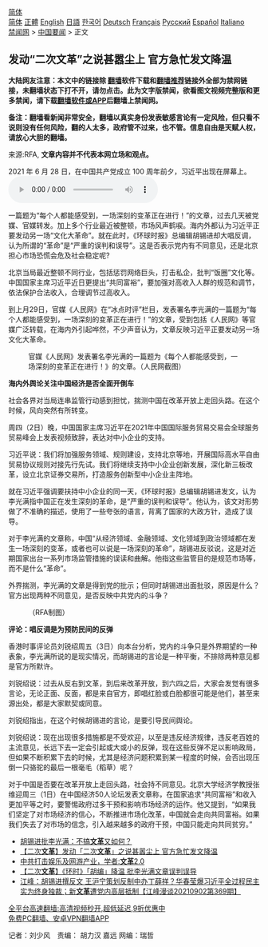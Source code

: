 <!-- 面包屑导航 --> <div class="breadcrumb"><!-- GTranslate: https://gtranslate.io/ -->  <div class="switcher notranslate">  <div class="selected">  <a href="#" onclick="return false;"> 简体</a>  </div>  <div class="option">  <a href="https://www.bannedbook.org" onclick="doGTranslate('zh-CN|zh-CN');jQuery('div.switcher div.selected a').html(jQuery(this).html());return false;" title="简体中文" class="nturl selected"> 简体</a>  <a href="https://www.bannedbook.org/zh-tw/" onclick="doGTranslate('zh-CN|zh-TW');jQuery('div.switcher div.selected a').html(jQuery(this).html());return false;" title="繁體中文" class="nturl"> 正體</a>  <a href="https://www.bannedbook.org/en/" onclick="doGTranslate('zh-CN|en');jQuery('div.switcher div.selected a').html(jQuery(this).html());return false;" title="English" class="nturl"> English</a>  <a href="https://www.bannedbook.org/ja/" onclick="doGTranslate('zh-CN|ja');jQuery('div.switcher div.selected a').html(jQuery(this).html());return false;" title="日本語" class="nturl"> 日語</a>  <a href="https://www.bannedbook.org/ko/" onclick="doGTranslate('zh-CN|ko');jQuery('div.switcher div.selected a').html(jQuery(this).html());return false;" title="한국어" class="nturl"> 한국어</a>  <a href="https://www.bannedbook.org/de/" onclick="doGTranslate('zh-CN|de');jQuery('div.switcher div.selected a').html(jQuery(this).html());return false;" title="Deutsch" class="nturl"> Deutsch</a>  <a href="https://www.bannedbook.org/fr/" onclick="doGTranslate('zh-CN|fr');jQuery('div.switcher div.selected a').html(jQuery(this).html());return false;" title="Français" class="nturl"> Français</a>  <a href="https://www.bannedbook.org/ru/" onclick="doGTranslate('zh-CN|ru');jQuery('div.switcher div.selected a').html(jQuery(this).html());return false;" title="Русский" class="nturl"> Русский</a>  <a href="https://www.bannedbook.org/es/" onclick="doGTranslate('zh-CN|es');jQuery('div.switcher div.selected a').html(jQuery(this).html());return false;" title="Español" class="nturl"> Español</a>  <a href="https://www.bannedbook.org/it/" onclick="doGTranslate('zh-CN|it');jQuery('div.switcher div.selected a').html(jQuery(this).html());return false;" title="Italiano" class="nturl"> Italiano</a>  </div>  </div>      <div class='breadcrumb-sub'><!-- Breadcrumb NavXT 6.3.0 --> <a href="https://www.bannedbook.org/" class="home">禁闻网</a> &gt; <a href="https://www.bannedbook.org/bnews/headline/" class="category">中国要闻</a> &gt; 正文</div></div><h2>发动“二次文革”之说甚嚣尘上 官方急忙发文降温</h2> <p class="notice"><b>大陆网友注意：本文中的链接除 <a href="https://github.com/bannedbook/fanqiang" >翻墙</a>软件下载和<a href="https://github.com/killgcd/justmysocks/blob/master/README.md">翻墙推荐</a>链接外全部为禁网链接，未翻墙状态下打不开，请勿点击。此为文字版禁闻，欲看图文视频完整版和更多禁闻，请下载<a href="https://github.com/bannedbook/fanqiang">翻墙软件或APP</a>后翻墙上禁闻网。</p><p>备注：翻墙看新闻非常安全，翻墙以真实身份发表敏感言论有一定风险，但只看不说则没有任何风险，翻的人太多，政府管不过来，也不管。信息自由是天赋人权，请放心大胆的翻墙。</b></p>  <div class="entry"> <p>来源:RFA, <strong>文章内容并不代表本网立场和观点。</strong></p> <p>2021 &#24180; 6 &#26376; 28 &#26085;&#65292;&#22312;&#20013;&#22269;&#20849;&#20135;&#20826;&#25104;&#31435; 100 &#21608;&#24180;&#21069;&#22805;&#65292;&#20064;&#36817;&#24179;&#20986;&#29616;&#22312;&#23631;&#24149;&#19978;&#12290;             <audio controls="controls" preload="metadata" src="https://www.rfa.org/mandarin/yataibaodao/zhengzhi/km-09032021081033.html/@@stream" type="audio/mpeg"></audio></p> <p>&#19968;&#31687;&#39064;&#20026;&#8220;&#27599;&#20010;&#20154;&#37117;&#33021;&#24863;&#21463;&#21040;&#65292;&#19968;&#22330;&#28145;&#21051;&#30340;&#21464;&#38761;&#27491;&#22312;&#36827;&#34892;&#65281;&#8221;&#30340;&#25991;&#31456;&#65292;&#36807;&#21435;&#20960;&#22825;&#34987;&#20826;&#23186;&#12289;&#23448;&#23186;&#36716;&#21457;&#12290;&#21152;&#19978;&#22810;&#20010;&#34892;&#19994;&#26368;&#36817;&#34987;&#25972;&#39039;&#65292;&#24066;&#22330;&#39118;&#22768;&#40548;&#21811;&#12290;&#28023;&#20869;&#22806;&#37117;&#35748;&#20026;&#20064;&#36817;&#24179;&#27491;&#35201;&#21457;&#21160;&#21478;&#19968;&#22330;&#8220;&#25991;&#21270;&#22823;&#38761;&#21629;&#8221;&#12290;&#23601;&#22312;&#27492;&#26102;&#65292;&#12298;&#29615;&#29699;&#26102;&#25253;&#12299;&#24635;&#32534;&#36753;&#32993;&#38177;&#36827;&#21364;&#22823;&#21809;&#21453;&#35843;&#65292;&#35748;&#20026;&#25152;&#35859;&#30340;&#8220;&#38761;&#21629;&#8221;&#26159;&#8220;&#20005;&#37325;&#30340;&#35823;&#21028;&#21644;&#35823;&#23548;&#8221;&#12290;&#36825;&#26159;&#21542;&#34920;&#31034;&#20826;&#20869;&#26377;&#19981;&#21516;&#24847;&#35265;&#65292;&#36824;&#26159;&#21271;&#20140;&#25285;&#24515;&#24066;&#22330;&#24656;&#24908;&#20250;&#21361;&#21450;&#31038;&#20250;&#31283;&#23450;&#21602;?</p> <p>&#21271;&#20140;&#24403;&#23616;&#26368;&#36817;&#25972;&#39039;&#19981;&#21516;&#34892;&#19994;&#65292;&#21253;&#25324;&#24809;&#32602;&#32593;&#32476;&#24040;&#22836;&#65292;&#25171;&#20987;&#31169;&#20225;&#65292;&#25209;&#21028;&#8220;&#39277;&#22280;&#8221;&#25991;&#21270;&#31561;&#12290;&#20013;&#22269;&#22269;&#23478;&#20027;&#24109;&#20064;&#36817;&#24179;&#36817;&#26085;&#26356;&#25552;&#20986;&#8220;&#20849;&#21516;&#23500;&#35029;&#8221;&#65292;&#35201;&#21152;&#24378;&#23545;&#39640;&#25910;&#20837;&#20154;&#32676;&#30340;&#35268;&#33539;&#21644;&#35843;&#33410;&#65292;&#20381;&#27861;&#20445;&#25252;&#21512;&#27861;&#25910;&#20837;&#65292;&#21512;&#29702;&#35843;&#33410;&#36807;&#39640;&#25910;&#20837;&#12290;</p> <p>&#21040;&#19978;&#26376;29&#26085;&#65292;&#23448;&#23186;&#12298;&#20154;&#27665;&#32593;&#12299;&#22312;&#8220;&#20912;&#28857;&#26102;&#35780;&#8221;&#26639;&#30446;&#65292;&#21457;&#34920;&#32626;&#21517;&#26446;&#20809;&#28385;&#30340;&#19968;&#31687;&#39064;&#20026;&#8220;&#27599;&#20010;&#20154;&#37117;&#33021;&#24863;&#21463;&#21040;&#65292;&#19968;&#22330;&#28145;&#21051;&#30340;&#21464;&#38761;&#27491;&#22312;&#36827;&#34892;&#65281;&#8221;&#30340;&#25991;&#31456;&#65292;&#21463;&#21040;&#21253;&#25324;&#12298;&#20154;&#27665;&#32593;&#12299;&#31561;&#23448;&#23186;&#24191;&#27867;&#36716;&#36733;&#65292;&#22312;&#28023;&#20869;&#22806;&#24341;&#36215;&#21719;&#28982;&#65292;&#19981;&#23569;&#22768;&#38899;&#35748;&#20026;&#65292;&#25991;&#31456;&#21453;&#26144;&#20064;&#36817;&#24179;&#27491;&#35201;&#21457;&#21160;&#21478;&#19968;&#22330;&#25991;&#21270;&#22823;&#38761;&#21629;&#12290;</p>  <p><figure> <figcaption>&#23448;&#23186;&#12298;&#20154;&#27665;&#32593;&#12299;&#21457;&#34920;&#32626;&#21517;&#26446;&#20809;&#28385;&#30340;&#19968;&#31687;&#39064;&#20026;&#12298;&#27599;&#20010;&#20154;&#37117;&#33021;&#24863;&#21463;&#21040;&#65292;&#19968;&#22330;&#28145;&#21051;&#30340;&#21464;&#38761;&#27491;&#22312;&#36827;&#34892;&#65281;&#12299;&#30340;&#25991;&#31456;&#12290;&#65288;&#20154;&#27665;&#32593;&#25130;&#22270;&#65289;</figcaption></figure> </p> <p><strong>&#28023;&#20869;&#22806;&#33286;&#35770;&#20851;&#27880;&#20013;&#22269;&#32463;&#27982;&#26159;&#21542;&#20840;&#38754;&#24320;&#20498;&#36710;</strong></p> <p>&#31038;&#20250;&#21508;&#30028;&#23545;&#24403;&#23616;&#36830;&#20018;&#30417;&#31649;&#34892;&#21160;&#24863;&#21040;&#25285;&#24551;&#65292;&#25571;&#27979;&#20013;&#22269;&#22312;&#25913;&#38761;&#24320;&#25918;&#19978;&#36208;&#22238;&#22836;&#36335;&#12290;&#22312;&#36825;&#20010;&#26102;&#20505;&#65292;&#39118;&#21521;&#31361;&#28982;&#26377;&#25152;&#36716;&#21464;&#12290;</p> <p>&#21608;&#22235;&#65288;2&#26085;&#65289;&#26202;&#65292;&#20013;&#22269;&#22269;&#23478;&#20027;&#24109;&#20064;&#36817;&#24179;&#22312;2021&#24180;&#20013;&#22269;&#22269;&#38469;&#26381;&#21153;&#36152;&#26131;&#20132;&#26131;&#20250;&#20840;&#29699;&#26381;&#21153;&#36152;&#26131;&#23792;&#20250;&#19978;&#21457;&#34920;&#35270;&#39057;&#33268;&#36766;&#65292;&#34920;&#36798;&#23545;&#20013;&#23567;&#20225;&#19994;&#30340;&#25903;&#25345;&#12290;</p> <p>&#20064;&#36817;&#24179;&#35828;&#65306;&#25105;&#20204;&#23558;&#21152;&#24378;&#26381;&#21153;&#39046;&#22495;&#12289;&#35268;&#21017;&#24314;&#35774;&#65292;&#25903;&#25345;&#21271;&#20140;&#31561;&#22320;&#65292;&#24320;&#23637;&#22269;&#38469;&#39640;&#27700;&#24179;&#33258;&#30001;&#36152;&#26131;&#21327;&#35758;&#35268;&#21017;&#23545;&#25509;&#20808;&#34892;&#20808;&#35797;&#12290;&#25105;&#20204;&#23558;&#32487;&#32493;&#25903;&#25345;&#20013;&#23567;&#20225;&#19994;&#21019;&#26032;&#21457;&#23637;&#65292;&#28145;&#21270;&#26032;&#19977;&#26495;&#25913;&#38761;&#65292;&#35774;&#31435;&#21271;&#20140;&#35777;&#21048;&#20132;&#26131;&#25152;&#65292;&#25171;&#36896;&#26381;&#21153;&#21019;&#26032;&#22411;&#20013;&#23567;&#20225;&#19994;&#20027;&#38453;&#22320;&#12290;</p>  <p>&#23601;&#22312;&#20064;&#36817;&#24179;&#24378;&#35843;&#35201;&#25206;&#25345;&#20013;&#23567;&#20225;&#19994;&#30340;&#21516;&#19968;&#22825;&#65292;&#12298;&#29615;&#29699;&#26102;&#25253;&#12299;&#24635;&#32534;&#36753;&#32993;&#38177;&#36827;&#21457;&#25991;&#65292;&#35748;&#20026;&#26446;&#20809;&#28385;&#25351;&#20013;&#22269;&#27491;&#22312;&#21457;&#29983;&#28145;&#21051;&#30340;&#38761;&#21629;&#65292;&#26159;&#8220;&#20005;&#37325;&#30340;&#35823;&#21028;&#21644;&#35823;&#23548;&#8221;&#12290;&#20182;&#35748;&#20026;&#65292;&#35813;&#25991;&#23545;&#24418;&#21183;&#20570;&#20102;&#19981;&#20934;&#30830;&#30340;&#25551;&#36848;&#65292;&#20351;&#29992;&#20102;&#19968;&#20123;&#22840;&#24352;&#30340;&#35821;&#35328;&#65292;&#32972;&#31163;&#20102;&#22269;&#23478;&#30340;&#22823;&#25919;&#26041;&#38024;&#65292;&#36896;&#25104;&#20102;&#35823;&#23548;&#12290;</p> <p>&#23545;&#20110;&#26446;&#20809;&#28385;&#30340;&#25991;&#31456;&#31216;&#65292;&#20013;&#22269;&#8220;&#20174;&#32463;&#27982;&#39046;&#22495;&#12289;&#37329;&#34701;&#39046;&#22495;&#12289;&#25991;&#21270;&#39046;&#22495;&#21040;&#25919;&#27835;&#39046;&#22495;&#37117;&#22312;&#21457;&#29983;&#19968;&#22330;&#28145;&#21051;&#30340;&#21464;&#38761;&#65292;&#25110;&#32773;&#20063;&#21487;&#20197;&#35828;&#26159;&#19968;&#22330;&#28145;&#21051;&#30340;&#38761;&#21629;&#8221;&#65292;&#32993;&#38177;&#36827;&#21453;&#39539;&#35828;&#65292;&#36825;&#26159;&#23545;&#36817;&#26399;&#22269;&#23478;&#20986;&#21488;&#19968;&#31995;&#21015;&#24066;&#22330;&#30417;&#31649;&#25514;&#26045;&#30340;&#35823;&#35835;&#21644;&#26354;&#35299;&#12290;&#20182;&#25351;&#36825;&#20123;&#30417;&#31649;&#30446;&#30340;&#26159;&#35268;&#33539;&#24066;&#22330;&#31561;&#65292;&#32780;&#19981;&#26159;&#20160;&#20040;&#8220;&#38761;&#21629;&#8221;&#12290;</p> <p>&#22806;&#30028;&#25571;&#27979;&#65292;&#26446;&#20809;&#28385;&#30340;&#25991;&#31456;&#26159;&#24471;&#21040;&#20826;&#30340;&#25209;&#31034;&#65307;&#20294;&#21516;&#26102;&#32993;&#38177;&#36827;&#20986;&#38754;&#25209;&#39539;&#65292;&#21407;&#22240;&#26159;&#20160;&#20040;&#65311;&#23448;&#26041;&#20986;&#29616;&#20004;&#31181;&#19981;&#21516;&#24847;&#35265;&#65292;&#26159;&#21542;&#21453;&#26144;&#20013;&#20849;&#20826;&#20869;&#30340;&#26007;&#20105;&#65311;</p> <p><figure> <figcaption>&#65288;RFA&#21046;&#22270;&#65289;</figcaption></figure> </p> <p><strong>&#35780;&#35770;&#65306;&#21809;&#21453;&#35843;&#26159;&#20026;&#39044;&#38450;&#27665;&#38388;&#30340;&#21453;&#24377;</strong></p>  <p>&#39321;&#28207;&#26102;&#20107;&#35780;&#35770;&#21592;&#21016;&#38160;&#32461;&#21608;&#20116;&#65288;3&#26085;&#65289;&#21521;&#26412;&#21488;&#20998;&#26512;&#65292;&#20826;&#20869;&#30340;&#26007;&#20105;&#21482;&#26159;&#22806;&#30028;&#26399;&#26395;&#30340;&#19968;&#31181;&#34920;&#35937;&#65292;&#26446;&#20809;&#28385;&#25152;&#35828;&#30340;&#26159;&#29616;&#23454;&#24773;&#20917;&#65292;&#32780;&#32993;&#38177;&#36827;&#30340;&#35328;&#35770;&#26159;&#19968;&#31181;&#24179;&#34913;&#65292;&#19981;&#25490;&#38500;&#20004;&#31181;&#24847;&#35265;&#37117;&#26159;&#23448;&#26041;&#25152;&#40664;&#35768;&#12290;</p> <p>&#21016;&#38160;&#32461;&#35828;&#65306;&#36807;&#21435;&#20174;&#21453;&#21491;&#21040;&#25991;&#38761;&#65292;&#21040;&#21518;&#26469;&#25913;&#38761;&#24320;&#25918;&#65292;&#21040;&#20845;&#22235;&#20043;&#21518;&#65292;&#22823;&#23478;&#20250;&#21457;&#35273;&#26377;&#24456;&#22810;&#35328;&#35770;&#65292;&#26080;&#35770;&#27491;&#38754;&#12289;&#21453;&#38754;&#65292;&#37117;&#26159;&#26469;&#33258;&#23448;&#26041;&#65292;&#21363;&#21809;&#32418;&#33080;&#25110;&#30333;&#33080;&#37117;&#24456;&#21487;&#33021;&#26159;&#20182;&#20204;&#65292;&#29978;&#33267;&#26469;&#28304;&#20986;&#22788;&#65292;&#37117;&#26159;&#22823;&#23478;&#40664;&#22865;&#25110;&#21516;&#24847;&#12290;</p> <p>&#21016;&#38160;&#32461;&#25351;&#20986;&#65292;&#22312;&#36825;&#20010;&#26102;&#20505;&#32993;&#38177;&#36827;&#30340;&#35328;&#35770;&#65292;&#26159;&#35201;&#24341;&#23548;&#27665;&#38388;&#33286;&#35770;&#12290;</p> <p>&#21016;&#38160;&#32461;&#35828;&#65306;&#29616;&#22312;&#20986;&#29616;&#24456;&#22810;&#25514;&#26045;&#37117;&#26159;&#19981;&#21463;&#27426;&#36814;&#65292;&#20197;&#33267;&#26159;&#36829;&#21453;&#32463;&#27982;&#35268;&#24459;&#65292;&#36829;&#21453;&#32769;&#30334;&#22995;&#30340;&#20027;&#27969;&#24847;&#35265;&#65292;&#38271;&#36828;&#19979;&#21435;&#19968;&#23450;&#20250;&#24341;&#36215;&#25110;&#22823;&#25110;&#23567;&#30340;&#21453;&#24377;&#65292;&#29616;&#22312;&#36825;&#20123;&#21453;&#24377;&#19981;&#36275;&#20197;&#24433;&#21709;&#25919;&#23616;&#65292;&#20294;&#22914;&#26524;&#19981;&#26029;&#31215;&#32047;&#19979;&#21435;&#30340;&#26102;&#20505;&#65292;&#23588;&#20854;&#26159;&#32463;&#27982;&#38382;&#39064;&#31215;&#32047;&#21040;&#26576;&#19968;&#31243;&#24230;&#30340;&#26102;&#20505;&#65292;&#20250;&#21542;&#20986;&#29616;&#21387;&#20498;&#19968;&#21482;&#39558;&#39548;&#30340;&#26368;&#21518;&#19968;&#26681;&#27627;&#27611;&#65288;&#31291;&#33609;&#65289;&#21602;&#65311;</p> <p>&#23545;&#20110;&#20013;&#22269;&#26159;&#21542;&#35201;&#22312;&#25913;&#38761;&#24320;&#25918;&#19978;&#36208;&#22238;&#22836;&#36335;&#65292;&#31038;&#20250;&#25345;&#19981;&#21516;&#24847;&#35265;&#12290;&#21271;&#20140;&#22823;&#23398;&#32463;&#27982;&#23398;&#25945;&#25480;&#24352;&#32500;&#36814;&#21608;&#19977;&#65288;1&#26085;&#65289;&#22312;&#20013;&#22269;&#32463;&#27982;50&#20154;&#35770;&#22363;&#21457;&#34920;&#25991;&#31456;&#31216;&#65292;&#22312;&#22269;&#23478;&#36861;&#27714;&#8220;&#20849;&#21516;&#23500;&#35029;&#8221;&#21644;&#25910;&#20837;&#26356;&#21152;&#24179;&#31561;&#20043;&#26102;&#65292;&#35201;&#35686;&#24789;&#25919;&#24220;&#36807;&#22810;&#24178;&#39044;&#21644;&#24433;&#21709;&#24066;&#22330;&#32463;&#27982;&#30340;&#36816;&#20316;&#12290;&#20182;&#21448;&#25552;&#21040;&#65292;&#8220;&#22914;&#26524;&#25105;&#20204;&#22362;&#23450;&#20102;&#23545;&#24066;&#22330;&#32463;&#27982;&#30340;&#20449;&#24515;&#65292;&#19981;&#26029;&#25512;&#36827;&#24066;&#22330;&#21270;&#25913;&#38761;&#65292;&#20013;&#22269;&#23601;&#20250;&#36208;&#21521;&#20849;&#21516;&#23500;&#35029;&#12290;&#22914;&#26524;&#25105;&#20204;&#22833;&#21435;&#20102;&#23545;&#24066;&#22330;&#30340;&#20449;&#24565;&#65292;&#24341;&#20837;&#36234;&#26469;&#36234;&#22810;&#30340;&#25919;&#24220;&#24178;&#39044;&#65292;&#20013;&#22269;&#21482;&#33021;&#36208;&#21521;&#20849;&#21516;&#36139;&#31351;&#12290;&#8221;</p>  <ul class='op-related-articles' title='相关阅读'> <li><a href='https://www.bannedbook.org/bnews/ssgc/20210903/1618391.html' target='_blank'>胡锡进批李光满：不搞<b>文革</b>又如何？</a></li> <li><a href='https://www.bannedbook.org/bnews/headline/20210903/1618384.html' target='_blank'>【二次<b>文革</b>】发动「二次<b>文革</b>」之说甚嚣尘上 官方急忙发文降温</a></li> <li><a href='https://www.bannedbook.org/bnews/headline/20210903/1618339.html' target='_blank'>中共打击娱乐及网游产业，学者:<b>文革</b>2.0</a></li> <li><a href='https://www.bannedbook.org/bnews/headline/20210903/1618321.html' target='_blank'>【二次<b>文革</b>】《环时》「胡编」降温 批李光满文章误判误导</a></li> <li><a href='https://www.bannedbook.org/bnews/cbnews/20210903/1618185.html' target='_blank'>江峰：胡锡进撰反文 王沪宁策划反制中办丁薛祥？华春莹爆习近平全过程民主实为终身独裁；新<b>文革</b>遭党内高层抵制【江峰漫谈20210902第369期】</a></li> </ul> <p class="texttj"> <a href="https://github.com/bannedbook/fanqiang/wiki/V2ray%E6%9C%BA%E5%9C%BA" target="_blank">全平台高速翻墙:高清视频秒开,超低延迟,9折优惠中</a><br/> <a href="https://github.com/bannedbook/fanqiang/wiki/%E7%A6%81%E9%97%BB%E7%BD%91%E5%AE%89%E5%8D%93%E7%BF%BB%E5%A2%99%E6%96%B0%E9%97%BBAPP" target="_blank">免费PC翻墙、安卓VPN翻墙APP</a></p><p>&#35760;&#32773;&#65306;&#21016;&#23569;&#39118;&#12288;&#36131;&#32534;&#65306; &#32993;&#21147;&#27721; &#22025;&#36828; &#32593;&#32534;&#65306;&#29790;&#21746;</p><a name='sharetosocial'></a>  <div style="margin-bottom:5px;padding-bottom:5px;clear:both"> <div id="archive-pix-1" class="banner-ads"> <!-- AuctionX Display platform tag START --> <div id="26318x728x90x621x_ADSLOT2" clicktrack="%%CLICK_URL_ESC%%"></div> <!-- AuctionX Display platform tag END --> </div> <div id="archive-pix-2" class="banner-ads"> <!-- AuctionX Display platform tag START --> <div id="26315x300x250x621x_ADSLOT2" clicktrack="%%CLICK_URL_ESC%%"></div> <!-- AuctionX Display platform tag END --> </div> </div>  <div id="archive-pix-1" class="banner-ads"> <!-- AuctionX Display platform tag START --> <div id="26318x728x90x621x_ADSLOT3" clicktrack="%%CLICK_URL_ESC%%"></div> <!-- AuctionX Display platform tag END --> </div> </div><!--END ENTRY--> 